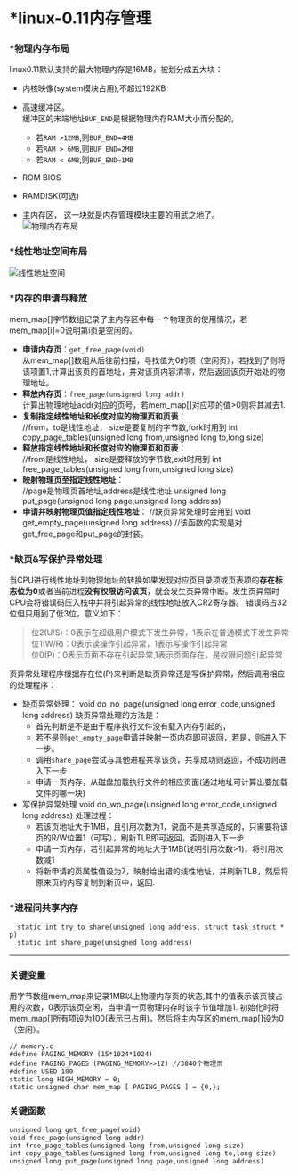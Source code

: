 # *linux-0.11内存管理
### *物理内存布局
linux0.11默认支持的最大物理内存是16MB，被划分成五大块：
* 内核映像(system模块占用),不超过192KB
* 高速缓冲区。  
缓冲区的末端地址`BUF_END`是根据物理内存RAM大小而分配的,
  * 若`RAM >12MB`,则`BUF_END=4MB`
  * 若`RAM > 6MB`,则`BUF_END=2MB`
  * 若`RAM < 6MB`,则`BUF_END=1MB`

* ROM BIOS
* RAMDISK(可选)
* 主内存区， 这一块就是内存管理模块主要的用武之地了。  
![物理内存布局](file:///home/deng/pictures/linux0.11-mem-layout.png)

### *线性地址空间布局
![线性地址空间](file:///home/deng/pictures/liner-addr-layout.png)
### *内存的申请与释放
mem_map[]字节数组记录了主内存区中每一个物理页的使用情况，若mem_map[i]=0说明第i页是空闲的。
* __申请内存页__：`get_free_page(void)`  
从mem_map[]数组从后往前扫描，寻找值为0的项（空闲页），若找到了则将该项置1,计算出该页的首地址，并对该页内容清零，然后返回该页开始处的物理地址。
* __释放内存页__：`free_page(unsigned long addr)`  
计算出物理地址addr对应的页号，若mem_map[]对应项的值>0则将其减去1.
* __复制指定线性地址和长度对应的物理页和页表__：  
       //from，to是线性地址， size是要复制的字节数,fork时用到
       int copy_page_tables(unsigned long from,unsigned long to,long size)
* __释放指定线性地址和长度对应的物理页和页表__：  
       //from是线性地址， size是要释放的字节数,exit时用到
       int free_page_tables(unsigned long from,unsigned long size)
* __映射物理页至指定线性地址__：  
      //page是物理页首地址,address是线性地址
      unsigned long put_page(unsigned long page,unsigned long address)
* __申请并映射物理页值指定线性地址__：
      //缺页异常处理时会用到
      void get_empty_page(unsigned long address)
      //该函数的实现是对get_free_page和put_page的封装。
### *缺页&写保护异常处理
当CPU进行线性地址到物理地址的转换如果发现对应页目录项或页表项的**存在标志位为0**或者当前进程**没有权限访问该页**，就会发生页异常中断。发生页异常时CPU会将错误码压入栈中并将引起异常的线性地址放入CR2寄存器。
错误码占32位但只用到了低3位，意义如下：
>位2(U/S)：0表示在超级用户模式下发生异常，1表示在普通模式下发生异常  
>位1(W/R)：0表示读操作引起异常，1表示写操作引起异常  
>位0(P)：0表示页面不存在引起异常,1表示页面存在，是权限问题引起异常

页异常处理程序根据存在位(P)来判断是缺页异常还是写保护异常，然后调用相应的处理程序：
 * 缺页异常处理：
       void do_no_page(unsigned long error_code,unsigned long address)
   缺页异常处理的方法是：
   * 首先判断是不是由于程序执行文件没有载入内存引起的，
   * 若不是则`get_empty_page`申请并映射一页内存即可返回，若是，则进入下一步。
   * 调用`share_page`尝试与其他进程共享该页，共享成功则返回，不成功则进入下一步
   * 申请一页内存，从磁盘加载执行文件的相应页面(通过地址可计算出要加载文件的哪一块)
 * 写保护异常处理
       void do_wp_page(unsigned long error_code,unsigned long address)
 处理过程：
    * 若该页地址大于1MB，且引用次数为1，说面不是共享造成的，只需要将该页的R/W位置1（可写），刷新TLB即可返回，否则进入下一步
    * 申请一页内存，若引起异常的地址大于1MB(说明引用次数>1)，将引用次数减1
    * 将新申请的页属性值设为7，映射给出错的线性地址，并刷新TLB，然后将原来页的内容复制到新页中，返回.
### *进程间共享内存
      static int try_to_share(unsigned long address, struct task_struct * p)
      static int share_page(unsigned long address)


---
### 关键变量
用字节数组mem_map来记录1MB以上物理内存页的状态,其中的值表示该页被占用的次数，0表示该页空闲，当申请一页物理内存时该字节值增加1.
初始化时将mem_map[]所有项设为100(表示已占用)，然后将主内存区的mem_map[]设为0（空闲）。

    // memory.c
    #define PAGING_MEMORY (15*1024*1024)
    #define PAGING_PAGES (PAGING_MEMORY>>12) //3840个物理页
    #define USED 100
    static long HIGH_MEMORY = 0;
    static unsigned char mem_map [ PAGING_PAGES ] = {0,};
    
### 关键函数
    
    unsigned long get_free_page(void)
    void free_page(unsigned long addr)
    int free_page_tables(unsigned long from,unsigned long size)
    int copy_page_tables(unsigned long from,unsigned long to,long size)
    unsigned long put_page(unsigned long page,unsigned long address)